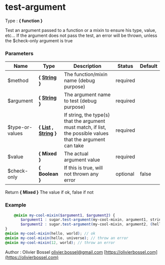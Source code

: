 # test-argument

<!-- @namespace: sugar.scss.core.function.test-argument -->

Type : **{ function }**


Test an argument passed to a function or a mixin to ensure his type, value, etc...
If the argument does not pass the test, an error will be thrown, unless the $check-only argument is true



### Parameters
Name  |  Type  |  Description  |  Status  |  Default
------------  |  ------------  |  ------------  |  ------------  |  ------------
$method  |  **{ [String](http://www.sass-lang.com/documentation/file.SASS_REFERENCE.html#sass-script-strings) }**  |  The function/mixin name (debug purpose)  |  required  |
$argument  |  **{ [String](http://www.sass-lang.com/documentation/file.SASS_REFERENCE.html#sass-script-strings) }**  |  The argument name to test (debug purpose)  |  required  |
$type-or-values  |  **{ [List](http://www.sass-lang.com/documentation/file.SASS_REFERENCE.html#lists) , [String](http://www.sass-lang.com/documentation/file.SASS_REFERENCE.html#sass-script-strings) }**  |  If string, the type(s) that the argument must match, if list, the possible values that the argument can take  |  required  |
$value  |  **{ Mixed }**  |  The actual argument value  |  required  |
$check-only  |  **{ Boolean }**  |  If this is true, will not thrown any error  |  optional  |  false

Return **{ Mixed }** The value if ok, false if not

### Example
```scss
	@mixin my-cool-mixin($argument1, $argument2) {
       $argument1 : sugar.test-argument(my-cool-mixin, argument1, string, $argument1);
       $argument2 : sugar.test-argument(my-cool-mixin, argument2, (hello,world,12), $argument2);
}
@mixin my-cool-mixin(hello, world); // ok
@mixin my-cool-mixin(hello, universe); // throw an error
@mixin my-cool-mixin(12, world); // throw an error
```
Author : Olivier Bossel [olivier.bossel@gmail.com](mailto:olivier.bossel@gmail.com) [https://olivierbossel.com](https://olivierbossel.com)
